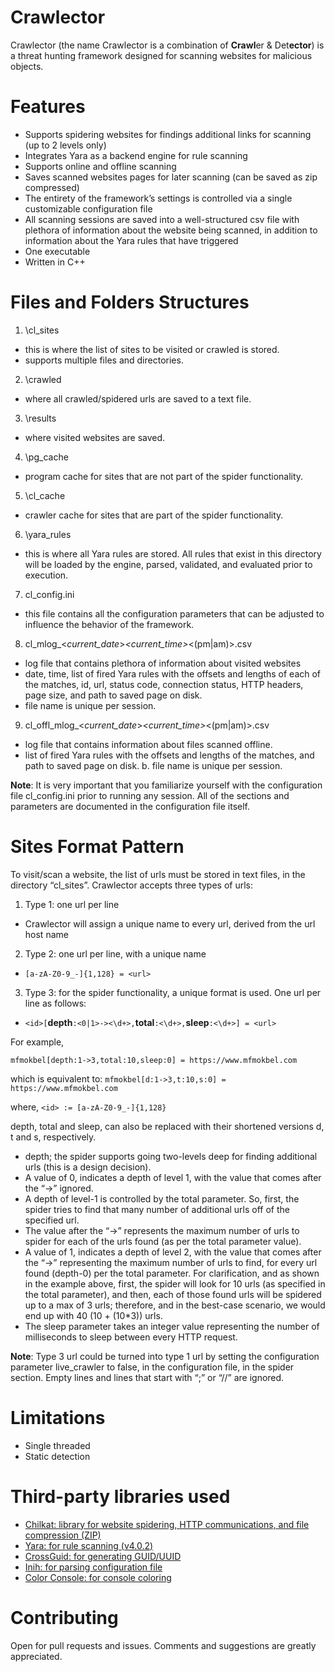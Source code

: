 # Crawlector
Crawlector (the name Crawlector is a combination of **Crawl**er & Det**ector**) is a threat hunting framework designed for scanning websites for malicious objects.

# Features
- Supports spidering websites for findings additional links for scanning (up to 2 levels only)
- Integrates Yara as a backend engine for rule scanning
- Supports online and offline scanning
- Saves scanned websites pages for later scanning (can be saved as zip compressed)
- The entirety of the framework’s settings is controlled via a single customizable configuration file
- All scanning sessions are saved into a well-structured csv file with plethora of information about the website being scanned, in addition to information about the Yara rules that have triggered
- One executable
- Written in C++

# Files and Folders Structures
1. \cl_sites
  - this is where the list of sites to be visited or crawled is stored.
  - supports multiple files and directories.
2. \crawled
- where all crawled/spidered urls are saved to a text file.
3. \results
- where visited websites are saved.
4. \pg_cache
- program cache for sites that are not part of the spider functionality.
5. \cl_cache
- crawler cache for sites that are part of the spider functionality.
6. \yara_rules
- this is where all Yara rules are stored. All rules that exist in this directory will be loaded by the engine, parsed, validated, and evaluated prior to execution.
7. cl_config.ini
- this file contains all the configuration parameters that can be adjusted to influence the behavior of the framework.
8. cl_mlog_<*current_date*>_<*current_time*>_<(pm|am)>.csv
- log file that contains plethora of information about visited websites
- date, time, list of fired Yara rules with the offsets and lengths of each of the matches, id, url, status code, connection status, HTTP headers, page size, and path to saved page on disk.
- file name is unique per session.
9. cl_offl_mlog_<*current_date*>_<*current_time*>_<(pm|am)>.csv
- log file that contains information about files scanned offline.
- list of fired Yara rules with the offsets and lengths of the matches, and path to saved page on disk.
b.	file name is unique per session.

**Note**: It is very important that you familiarize yourself with the configuration file cl_config.ini prior to running any session. All of the sections and parameters are documented in the configuration file itself.

# Sites Format Pattern

To visit/scan a website, the list of urls must be stored in text files, in the directory “cl_sites”. Crawlector accepts three types of urls:

1. Type 1: one url per line
- Crawlector will assign a unique name to every url, derived from the url host name
2. Type 2: one url per line, with a unique name
- `[a-zA-Z0-9_-]{1,128} = <url>`
3. Type 3: for the spider functionality, a unique format is used. One url per line as follows:

- `<id>[`**depth**`:<0|1>-><\d+>,`**total**`:<\d+>,`**sleep**`:<\d+>] = <url>`

For example,

`mfmokbel[depth:1->3,total:10,sleep:0] = https://www.mfmokbel.com`

which is equivalent to:
`mfmokbel[d:1->3,t:10,s:0] = https://www.mfmokbel.com`

where, `<id> := [a-zA-Z0-9_-]{1,128}`

depth, total and sleep, can also be replaced with their shortened versions d, t and s, respectively.

- depth; the spider supports going two-levels deep for finding additional urls (this is a design decision).
 - A value of 0, indicates a depth of level 1, with the value that comes after the “->” ignored. 
 - A depth of level-1 is controlled by the total parameter. So, first, the spider tries to find that many number of additional urls off of the specified url.
 - The value after the “->” represents the maximum number of urls to spider for each of the urls found (as per the total parameter value).
 - A value of 1, indicates a depth of level 2, with the value that comes after the “->” representing the maximum number of urls to find, for every url found (depth-0) per the total parameter. For clarification, and as shown in the example above, first, the spider will look for 10 urls (as specified in the total parameter), and then, each of those found urls will be spidered up to a max of 3 urls; therefore, and in the best-case scenario, we would end up with 40 (10 + (10*3)) urls.
 - The sleep parameter takes an integer value representing the number of milliseconds to sleep between every HTTP request.
 
**Note**: Type 3 url could be turned into type 1 url by setting the configuration parameter live_crawler to false, in the configuration file, in the spider section.
Empty lines and lines that start with “;” or “//” are ignored.

# Limitations
-	Single threaded
-	Static detection

# Third-party libraries used

- [Chilkat: library for website spidering, HTTP communications, and file compression (ZIP)](https://www.chilkatsoft.com/)
- [Yara: for rule scanning (v4.0.2)](https://github.com/virustotal/yara)
- [CrossGuid: for generating GUID/UUID](https://github.com/graeme-hill/crossguid)
- [Inih: for parsing configuration file](https://github.com/benhoyt/inih)
- [Color Console: for console coloring](https://github.com/imfl/color-console)

# Contributing

Open for pull requests and issues. Comments and suggestions are greatly appreciated.
